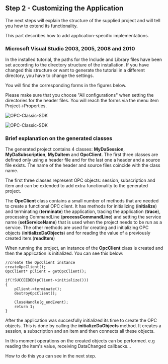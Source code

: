 ## **Step 2 - Customizing the Application**

The next steps will explain the structure of the supplied project and will tell you how to extend its functionality.

This part describes how to add application-specific implementations.

###  Microsoft Visual Studio 2003, 2005, 2008 and 2010

In the installed tutorial, the paths for the Include and Library files have been set according to the directory structure of the installation. If you have changed this structure or want to generate the tutorial in a different directory, you have to change the settings.

You will find the corresponding forms in the figures below.

Please make sure that you choose "All configurations" when setting the directories for the header files. You will reach the forms via the menu item Project->Properties.

![OPC-Classic-SDK](https://github.com/SoftingIndustrial/OPC-Classic-SDK/raw/main/documentation_pics/SettingsVS2010_C%2B%2B.png)

![OPC-Classic-SDK](https://github.com/SoftingIndustrial/OPC-Classic-SDK/raw/main/documentation_pics/SettingsVS2010_Linker.png)

### Brief explanation on the generated classes

The generated project contains 4 classes: **MyDaSession**, **MyDaSubscription**, **MyDaItem** and **OpcClient**. The first three classes are defined only using a header file and for the last one a header and a source file exists. The name of the header and source files coincide with the class name.

The first three classes represent OPC objects: session, subscription and item and can be extended to add extra functionality to the generated project.

The **OpcClient** class contains a small number of methods that are needed to create a functional OPC client. It has methods for initializing (**initialize**) and terminating (**terminate**) the application, tracing the application (**trace**), processing CommandLine (**processCommandLine**) and setting the service name (**setServiceName**) that is used when the project needs to be run as a service. The other methods are used for creating and initializing OPC objects (**initializeDaObjects**) and for reading the value of a previously created item.(**readItem**)

When running the project, an instance of the **OpcClient** class is created and then the application is initialized. You can see this below:

```
//create the OpcClient instance
createOpcClient();
OpcClient* pClient = getOpcClient();

if(!SUCCEEDED(pClient->initialize()))
{
    pClient->terminate();
    destroyOpcClient();

    CloseHandle(g_endEvent);
    return 1;
}
```

After the application was succesfully initialized its time to create the OPC objects. This is done by calling the **initializeDaObjects** method. It creates a session, a subscription and an item and then connects all these objects.

In this moment operations on the created objects can be performed. e.g reading the item's value, receiving DataChanged callbacks...

How to do this you can see in the next step.